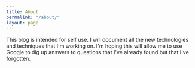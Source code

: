 ```yaml
---
title: About
permalink: "/about/"
layout: page
---
```


This blog is intended for self use. I will document all the new technologies and techniques that I'm working on. I'm hoping this will allow me to use Google to dig up answers to questions that I've already found but that I've forgotten. 
